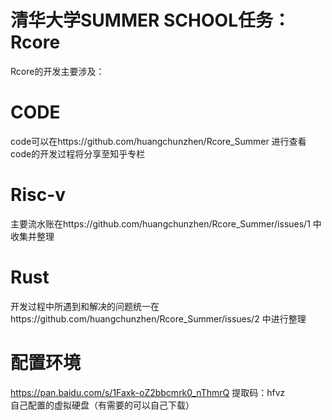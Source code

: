 # 清华大学SUMMER SCHOOL任务：Rcore
Rcore的开发主要涉及：
# CODE
code可以在https://github.com/huangchunzhen/Rcore_Summer 进行查看 
<br /> code的开发过程将分享至知乎专栏

# Risc-v
主要流水账在https://github.com/huangchunzhen/Rcore_Summer/issues/1 中收集并整理

# Rust
开发过程中所遇到和解决的问题统一在https://github.com/huangchunzhen/Rcore_Summer/issues/2 中进行整理

# 配置环境
https://pan.baidu.com/s/1Faxk-oZ2bbcmrk0_nThmrQ  提取码：hfvz
<br /> 自己配置的虚拟硬盘（有需要的可以自己下载）



